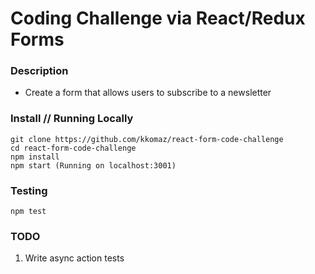 # Coding Challenge via React/Redux Forms

### Description
- Create a form that allows users to subscribe to a newsletter

### Install // Running Locally
```
git clone https://github.com/kkomaz/react-form-code-challenge
cd react-form-code-challenge
npm install
npm start (Running on localhost:3001)
```


### Testing
```
npm test
```

### TODO
1. Write async action tests
